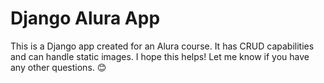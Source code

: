 # Django Alura App
This is a Django app created for an Alura course. It has CRUD capabilities and can handle static images.
I hope this helps! Let me know if you have any other questions. 😊
